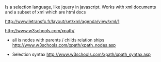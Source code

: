 Is a selection language, like jquery in javascript. 
Works with xml documents and a subset of xml which are html docs

http://www.letransfo.fr/layout/set/xml/agenda/view/xml/1

http://www.w3schools.com/xpath/

* all is nodes with parents / childs relation ships
http://www.w3schools.com/xpath/xpath_nodes.asp

* Selection syntax 
http://www.w3schools.com/xpath/xpath_syntax.asp